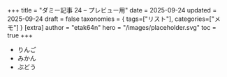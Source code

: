 +++
title = "ダミー記事 24 – プレビュー用"
date = 2025-09-24
updated = 2025-09-24
draft = false
taxonomies = { tags=["リスト"], categories=["メモ"] }
[extra]
author = "etak64n"
hero = "/images/placeholder.svg"
toc = true
+++

- りんご
- みかん
- ぶどう

